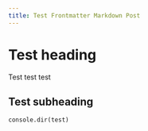 ```yaml
---
title: Test Frontmatter Markdown Post
---
```


# Test heading

Test test test

## Test subheading

```
console.dir(test)
```


